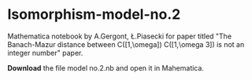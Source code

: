 # Isomorphism-model-no.2
Mathematica notebook by A.Gergont, Ł.Piasecki for paper titled "The Banach-Mazur distance between C([1,\omega]) C([1,\omega 3]) is not an integer number" paper.

**Download** the file model no.2.nb and open it in Mahematica.
